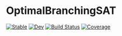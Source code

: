 # OptimalBranchingSAT

[![Stable](https://img.shields.io/badge/docs-stable-blue.svg)](https://ArrogantGao.github.io/OptimalBranchingSAT.jl/stable/)
[![Dev](https://img.shields.io/badge/docs-dev-blue.svg)](https://ArrogantGao.github.io/OptimalBranchingSAT.jl/dev/)
[![Build Status](https://github.com/ArrogantGao/OptimalBranchingSAT.jl/actions/workflows/CI.yml/badge.svg?branch=main)](https://github.com/ArrogantGao/OptimalBranchingSAT.jl/actions/workflows/CI.yml?query=branch%3Amain)
[![Coverage](https://codecov.io/gh/ArrogantGao/OptimalBranchingSAT.jl/branch/main/graph/badge.svg)](https://codecov.io/gh/ArrogantGao/OptimalBranchingSAT.jl)

